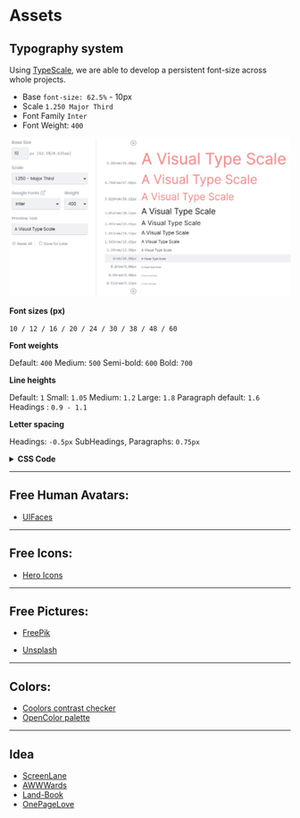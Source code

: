 # Assets

## Typography system

Using [TypeScale](https://type-scale.com/?size=10&scale=1.250&text=A%20Visual%20Type%20Scale&font=Inter&fontweight=400&bodyfont=body_font_default&bodyfontweight=400&lineheight=1.75&backgroundcolor=%23ffffff&fontcolor=%23000000&preview=false), we are able to develop a persistent font-size across whole projects.

- Base `font-size: 62.5%` - 10px
- Scale `1.250 Major Third`
- Font Family `Inter`
- Font Weight: `400`

<img src="assets/major third 1.250 base 10px inter w400.jpg" alt="type scale major third 1.250 base 10px inter w400" width="600px">

**Font sizes (px)**

`10 / 12 / 16 / 20 / 24 / 30 / 38 / 48 / 60`

**Font weights**

Default: `400`
Medium: `500`
Semi-bold: `600`
Bold: `700`

**Line heights**

Default: `1`
Small: `1.05`
Medium: `1.2`
Large: `1.8`
Paragraph default: `1.6`
Headings : `0.9 - 1.1`

**Letter spacing**

Headings: `-0.5px`
SubHeadings, Paragraphs: `0.75px`

<details>
<summary><strong>CSS Code</strong></summary>

```css
/*
**Font sizes (px)**

`10 / 12 / 16 / 20 / 24 / 30 / 38 / 48 / 60`

**Font weights**

Default: `400`
Medium: `500`
Semi-bold: `600`
Bold: `700`

**Line heights**

Default: `1`
Small: `1.05`
Medium: `1.2`
Large: `1.8`
Paragraph default: `1.6`
Headings : `0.9 - 1.1`

**Letter spacing**

Headings: `-0.5px`
SubHeadings, Paragraphs: `0.75px`

*/

@import url("https://fonts.googleapis.com/css?family=Inter:400,500,600,700");

html {
  font-size: 62.5%; /* 10px */
}

body {
  /* 
  All child elements will inherit these typographies but some elements like button
   */
  font-family: "Inter", sans-serif;
  font-weight: 400;
  font-size: 1.6rem;
  line-height: 1; /*Reset line-height*/
  letter-spacing: 0.75px;
}

h1,
h2,
h3,
h4,
h5 {
  font-weight: 500;
  letter-spacing: -0.5px;
  line-height: 0.9; /* 0.9- 1.1*/
}

h1 {
  font-size: 4.8rem;
}

h2 {
  font-size: 3.8rem;
}

h3 {
  font-size: 3rem;
}

h4 {
  font-size: 2.4rem;
}

h5 {
  font-size: 2rem;
}

small,
.text_small {
  font-size: 1rem;
}

button,
input,
optgroup,
select,
textarea {
  /*  These have user agent styles, so we should manually set inherit*/
  font-family: inherit;
  font-size: inherit;
  font-weight: inherit;
  line-height: inherit;
  letter-spacing: inherit;
}
p {
  line-height: 1.6;
}
```

</details>

---

## Free Human Avatars:

- [UIFaces](https://www.uifaces.co/browse-avatars)

---

## Free Icons:

- [Hero Icons](ttps://heroicons.com)

---

## Free Pictures:

- [FreePik](https://www.freepik.com/search?format=search&last_filter=selection&last_value=1&selection=1)

- [Unsplash](https://unsplash.com/s/photos/frontend)

---

## Colors:

- [Coolors contrast checker](https://coolors.co/contrast-checker/fff-000)
- [OpenColor palette](https://yeun.github.io/open-color)

---

## Idea

- [ScreenLane](https://screenlane.com)
- [AWWWards](https://www.awwwards.com/websites)
- [Land-Book](https://land-book.com)
- [OnePageLove](https://onepagelove.com)
